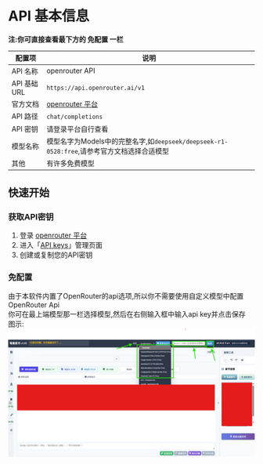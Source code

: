 # API 基本信息

**注:你可直接查看最下方的 免配置 一栏**

|配置项|说明|
|--|--|
|API 名称|openrouter API|
|API 基础 URL|`https://api.openrouter.ai/v1`|
|官方文档|[openrouter 平台](https://openrouter.ai/)|
|API 路径|`chat/completions`|
|API 密钥|请登录平台自行查看|
|模型名称|模型名字为Models中的完整名字,如`deepseek/deepseek-r1-0528:free`,请参考官方文档选择合适模型|
|其他|有许多免费模型|

## 快速开始

### 获取API密钥

1. 登录 [openrouter 平台](https://platform.openrouter.ai/)
2. 进入「[API keys](https://openrouter.ai/settings/keys)」管理页面
3. 创建或复制您的API密钥

### 免配置

由于本软件内置了OpenRouter的api选项,所以你不需要使用自定义模型中配置OpenRouter Api  
你可在最上端模型那一栏选择模型,然后在右侧输入框中输入api key并点击保存  
图示:
![图示](../../public/ortips.png)